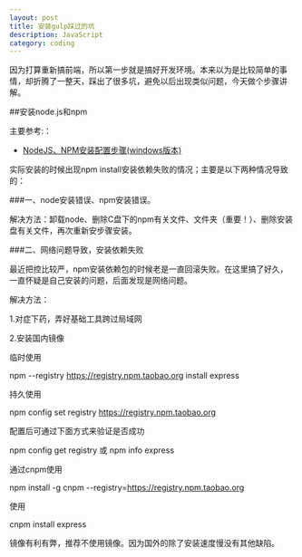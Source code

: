 ```yaml
---
layout: post
title: 安装gulp踩过的坑
description: JavaScript
category: coding
---
```

因为打算重新搞前端，所以第一步就是搞好开发环境。本来以为是比较简单的事情，却折腾了一整天，踩出了很多坑，避免以后出现类似问题，今天做个步骤讲解。

##安装node.js和npm

主要参考:：

- [NodeJS、NPM安装配置步骤(windows版本)][0]

实际安装的时候出现npm install安装依赖失败的情况；主要是以下两种情况导致的：

###一、node安装错误、npm安装错误。

解决方法：卸载node、删除C盘下的npm有关文件、文件夹（重要！）、删除安装盘有关文件，再次重新安步骤安装。

###二、网络问题导致，安装依赖失败

最近把控比较严，npm安装依赖包的时候老是一直回滚失败。在这里搞了好久，一直怀疑是自己安装的问题，后面发现是网络问题。

解决方法：

1.对症下药，弄好基础工具跨过局域网

2.安装国内镜像

临时使用

npm --registry https://registry.npm.taobao.org install express

持久使用

npm config set registry https://registry.npm.taobao.org

配置后可通过下面方式来验证是否成功

npm config get registry 或  npm info express

通过cnpm使用

npm install -g cnpm --registry=https://registry.npm.taobao.org

使用

cnpm install express


镜像有利有弊，推荐不使用镜像。因为国外的除了安装速度慢没有其他缺陷。


[0]: https://jingyan.baidu.com/article/48b37f8dd141b41a646488bc.html